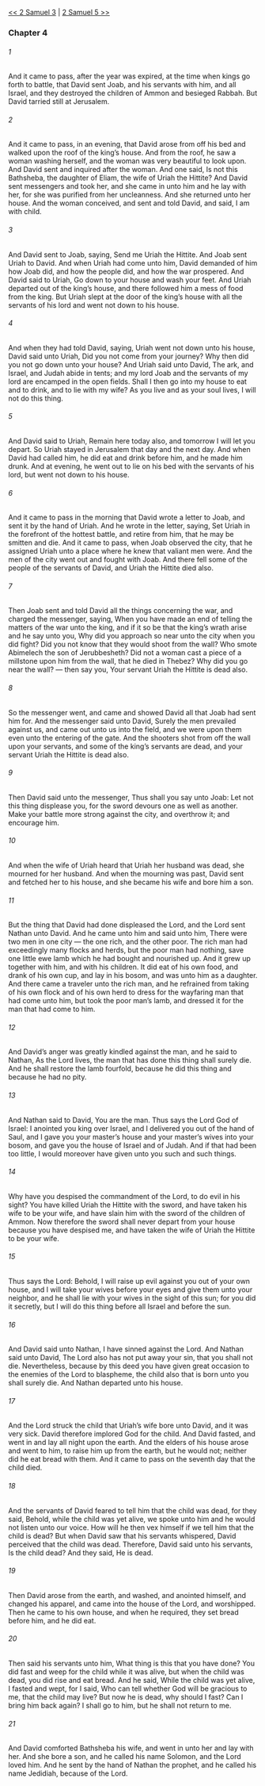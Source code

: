 [<< 2 Samuel 3](2%20Samuel%203.md)  |  [2 Samuel 5 >>](2%20Samuel%205.md)

### Chapter 4
###### 1
And it came to pass, after the year was expired, at the time when kings go forth to battle, that David sent Joab, and his servants with him, and all Israel, and they destroyed the children of Ammon and besieged Rabbah. But David tarried still at Jerusalem.

###### 2
And it came to pass, in an evening, that David arose from off his bed and walked upon the roof of the king’s house. And from the roof, he saw a woman washing herself, and the woman was very beautiful to look upon. And David sent and inquired after the woman. And one said, Is not this Bathsheba, the daughter of Eliam, the wife of Uriah the Hittite? And David sent messengers and took her, and she came in unto him and he lay with her, for she was purified from her uncleanness. And she returned unto her house. And the woman conceived, and sent and told David, and said, I am with child.

###### 3
And David sent to Joab, saying, Send me Uriah the Hittite. And Joab sent Uriah to David. And when Uriah had come unto him, David demanded of him how Joab did, and how the people did, and how the war prospered. And David said to Uriah, Go down to your house and wash your feet. And Uriah departed out of the king’s house, and there followed him a mess of food from the king. But Uriah slept at the door of the king’s house with all the servants of his lord and went not down to his house.

###### 4
And when they had told David, saying, Uriah went not down unto his house, David said unto Uriah, Did you not come from your journey? Why then did you not go down unto your house? And Uriah said unto David, The ark, and Israel, and Judah abide in tents; and my lord Joab and the servants of my lord are encamped in the open fields. Shall I then go into my house to eat and to drink, and to lie with my wife? As you live and as your soul lives, I will not do this thing.

###### 5
And David said to Uriah, Remain here today also, and tomorrow I will let you depart. So Uriah stayed in Jerusalem that day and the next day. And when David had called him, he did eat and drink before him, and he made him drunk. And at evening, he went out to lie on his bed with the servants of his lord, but went not down to his house.

###### 6
And it came to pass in the morning that David wrote a letter to Joab, and sent it by the hand of Uriah. And he wrote in the letter, saying, Set Uriah in the forefront of the hottest battle, and retire from him, that he may be smitten and die. And it came to pass, when Joab observed the city, that he assigned Uriah unto a place where he knew that valiant men were. And the men of the city went out and fought with Joab. And there fell some of the people of the servants of David, and Uriah the Hittite died also.

###### 7
Then Joab sent and told David all the things concerning the war, and charged the messenger, saying, When you have made an end of telling the matters of the war unto the king, and if it so be that the king’s wrath arise and he say unto you, Why did you approach so near unto the city when you did fight? Did you not know that they would shoot from the wall? Who smote Abimelech the son of Jerubbesheth? Did not a woman cast a piece of a millstone upon him from the wall, that he died in Thebez? Why did you go near the wall? — then say you, Your servant Uriah the Hittite is dead also.

###### 8
So the messenger went, and came and showed David all that Joab had sent him for. And the messenger said unto David, Surely the men prevailed against us, and came out unto us into the field, and we were upon them even unto the entering of the gate. And the shooters shot from off the wall upon your servants, and some of the king’s servants are dead, and your servant Uriah the Hittite is dead also.

###### 9
Then David said unto the messenger, Thus shall you say unto Joab: Let not this thing displease you, for the sword devours one as well as another. Make your battle more strong against the city, and overthrow it; and encourage him.

###### 10
And when the wife of Uriah heard that Uriah her husband was dead, she mourned for her husband. And when the mourning was past, David sent and fetched her to his house, and she became his wife and bore him a son.

###### 11
But the thing that David had done displeased the Lord, and the Lord sent Nathan unto David. And he came unto him and said unto him, There were two men in one city — the one rich, and the other poor. The rich man had exceedingly many flocks and herds, but the poor man had nothing, save one little ewe lamb which he had bought and nourished up. And it grew up together with him, and with his children. It did eat of his own food, and drank of his own cup, and lay in his bosom, and was unto him as a daughter. And there came a traveler unto the rich man, and he refrained from taking of his own flock and of his own herd to dress for the wayfaring man that had come unto him, but took the poor man’s lamb, and dressed it for the man that had come to him.

###### 12
And David’s anger was greatly kindled against the man, and he said to Nathan, As the Lord lives, the man that has done this thing shall surely die. And he shall restore the lamb fourfold, because he did this thing and because he had no pity.

###### 13
And Nathan said to David, You are the man. Thus says the Lord God of Israel: I anointed you king over Israel, and I delivered you out of the hand of Saul, and I gave you your master’s house and your master’s wives into your bosom, and gave you the house of Israel and of Judah. And if that had been too little, I would moreover have given unto you such and such things.

###### 14
Why have you despised the commandment of the Lord, to do evil in his sight? You have killed Uriah the Hittite with the sword, and have taken his wife to be your wife, and have slain him with the sword of the children of Ammon. Now therefore the sword shall never depart from your house because you have despised me, and have taken the wife of Uriah the Hittite to be your wife.

###### 15
Thus says the Lord: Behold, I will raise up evil against you out of your own house, and I will take your wives before your eyes and give them unto your neighbor, and he shall lie with your wives in the sight of this sun; for you did it secretly, but I will do this thing before all Israel and before the sun.

###### 16
And David said unto Nathan, I have sinned against the Lord. And Nathan said unto David, The Lord also has not put away your sin, that you shall not die. Nevertheless, because by this deed you have given great occasion to the enemies of the Lord to blaspheme, the child also that is born unto you shall surely die. And Nathan departed unto his house.

###### 17
And the Lord struck the child that Uriah’s wife bore unto David, and it was very sick. David therefore implored God for the child. And David fasted, and went in and lay all night upon the earth. And the elders of his house arose and went to him, to raise him up from the earth, but he would not; neither did he eat bread with them. And it came to pass on the seventh day that the child died.

###### 18
And the servants of David feared to tell him that the child was dead, for they said, Behold, while the child was yet alive, we spoke unto him and he would not listen unto our voice. How will he then vex himself if we tell him that the child is dead? But when David saw that his servants whispered, David perceived that the child was dead. Therefore, David said unto his servants, Is the child dead? And they said, He is dead.

###### 19
Then David arose from the earth, and washed, and anointed himself, and changed his apparel, and came into the house of the Lord, and worshipped. Then he came to his own house, and when he required, they set bread before him, and he did eat.

###### 20
Then said his servants unto him, What thing is this that you have done? You did fast and weep for the child while it was alive, but when the child was dead, you did rise and eat bread. And he said, While the child was yet alive, I fasted and wept, for I said, Who can tell whether God will be gracious to me, that the child may live? But now he is dead, why should I fast? Can I bring him back again? I shall go to him, but he shall not return to me.

###### 21
And David comforted Bathsheba his wife, and went in unto her and lay with her. And she bore a son, and he called his name Solomon, and the Lord loved him. And he sent by the hand of Nathan the prophet, and he called his name Jedidiah, because of the Lord.